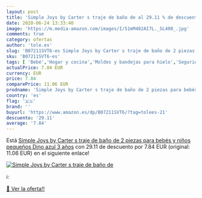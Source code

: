 ```yaml
---
layout: post
title: 'Simple Joys by Carter s traje de baño de al 29.11 % de descuento'
date: 2020-06-24 13:33:40
image: 'https://m.media-amazon.com/images/I/51mM482AI7L._SL400_.jpg'
comments: true
category: ofertas
author: 'tole.es'
slug: 'B07211SVT6-es Simple Joys by Carter s traje de baño de 2 piezas para...'
sku: 'B07211SVT6-es'
tags: [ 'Bebé','Hogar y cocina','Moldes y bandejas para hielo','Seguridad','Utensilios de bar','Utensilios de cocina','Vigilabebés','bebés', ]
actualPrice: 7.84 EUR
currency: EUR
price: 7.84
comparePrice: 11.06 EUR
prodname: 'Simple Joys by Carter s traje de baño de 2 piezas para bebés y niños pequeños  Dino azul  3 años'
country: 'es'
flag: '🇪🇸'
brand: ''
buyurl: 'https://www.amazon.es/dp/B07211SVT6/?tag=tolees-21'
descuento: '29.11'
average: '7.84'
---
```


Está [Simple Joys by Carter s traje de baño de 2 piezas para bebés y niños pequeños  Dino azul  3 años](https://www.amazon.es/dp/B07211SVT6/?tag=tolees-21) con 29.11 de descuento por 7.84 EUR (original: 11.06 EUR) en el siguiente enlace!

[![Simple Joys by Carter s traje de baño de](https://m.media-amazon.com/images/I/51mM482AI7L._SL400_.jpg)](https://www.amazon.es/dp/B07211SVT6/?tag=tolees-21)

ℹ️:


[🛒 Ver la oferta!!](https://www.amazon.es/dp/B07211SVT6/?tag=tolees-21)
